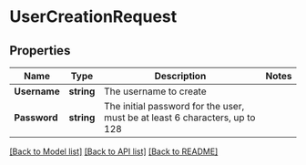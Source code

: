 # UserCreationRequest

## Properties
Name | Type | Description | Notes
------------ | ------------- | ------------- | -------------
**Username** | **string** | The username to create | 
**Password** | **string** | The initial password for the user, must be at least 6 characters, up to 128 | 

[[Back to Model list]](../README.md#documentation-for-models) [[Back to API list]](../README.md#documentation-for-api-endpoints) [[Back to README]](../README.md)


